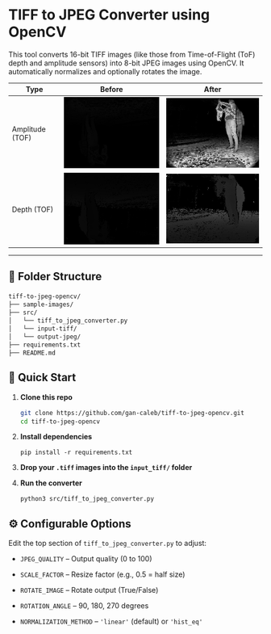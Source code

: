 # TIFF to JPEG Converter using OpenCV

This tool converts 16-bit TIFF images (like those from Time-of-Flight (ToF) depth and amplitude sensors) into 8-bit JPEG images using OpenCV. It automatically normalizes and optionally rotates the image.

| Type | Before | After
| --- | --- | ---
| Amplitude (TOF) | ![before1](sample-images/tof_amp_before.png) | ![after1](sample-images/tof_amp_after.jpg) |
| Depth (TOF) | ![before2](sample-images/tof_dep_before.png) | ![after2](sample-images/tof_dep_after.jpg) |

---

## 📁 Folder Structure
```
tiff-to-jpeg-opencv/
├── sample-images/
├── src/
│   └── tiff_to_jpeg_converter.py
│   └── input-tiff/
│   └── output-jpeg/
├── requirements.txt
├── README.md
```

## 🚀 Quick Start

1. **Clone this repo**
   ```bash
   git clone https://github.com/gan-caleb/tiff-to-jpeg-opencv.git
   cd tiff-to-jpeg-opencv
   ```

2. **Install dependencies**
   ```
   pip install -r requirements.txt
   ```

3. **Drop your `.tiff` images into the `input_tiff/` folder**

4. **Run the converter**
   ```
   python3 src/tiff_to_jpeg_converter.py
   ```

## ⚙️ Configurable Options

Edit the top section of `tiff_to_jpeg_converter.py` to adjust:

- `JPEG_QUALITY` – Output quality (0 to 100)

- `SCALE_FACTOR` – Resize factor (e.g., 0.5 = half size)

- `ROTATE_IMAGE` – Rotate output (True/False)

- `ROTATION_ANGLE` – 90, 180, 270 degrees

- `NORMALIZATION_METHOD` – `'linear'` (default) or `'hist_eq'`
